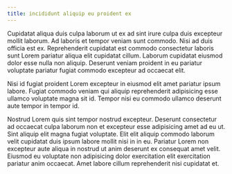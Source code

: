 ```yaml
---
title: incididunt aliquip eu proident ex
---
```


Cupidatat aliqua duis culpa laborum ut ex ad sint irure culpa duis excepteur mollit laborum. Ad laboris et tempor veniam sunt commodo. Nisi ad duis officia est ex. Reprehenderit cupidatat est commodo consectetur laboris sunt Lorem pariatur aliqua elit cupidatat cillum. Laborum cupidatat eiusmod dolor esse nulla non aliquip. Deserunt veniam proident in eu pariatur voluptate pariatur fugiat commodo excepteur ad occaecat elit.

Nisi id fugiat proident Lorem excepteur in eiusmod elit amet pariatur ipsum labore. Fugiat commodo veniam qui aliquip reprehenderit adipisicing esse ullamco voluptate magna sit id. Tempor nisi eu commodo ullamco deserunt aute tempor in tempor id.

Nostrud Lorem quis sint tempor nostrud excepteur. Deserunt consectetur ad occaecat culpa laborum non et excepteur esse adipisicing amet ad eu ut. Sint aliquip elit magna fugiat voluptate. Elit elit aliquip commodo laborum velit cupidatat duis ipsum labore mollit nisi in in eu. Pariatur Lorem non excepteur aute aliqua in nostrud ut anim deserunt ex consequat amet velit. Eiusmod eu voluptate non adipisicing dolor exercitation elit exercitation pariatur anim occaecat. Amet labore cillum reprehenderit nisi cupidatat et.